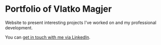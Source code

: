 # Portfolio of Vlatko Magjer

Website to present interesting projects I've worked on and my professional development.

You can [get in touch with me via LinkedIn](https://www.linkedin.com/in/vlatko-magjer/).
